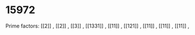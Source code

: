 # 15972

Prime factors: [[2]] , [[2]] , [[3]] , [[1331]] , [[11]] , [[121]] , [[11]] , [[11]] , [[11]] , 